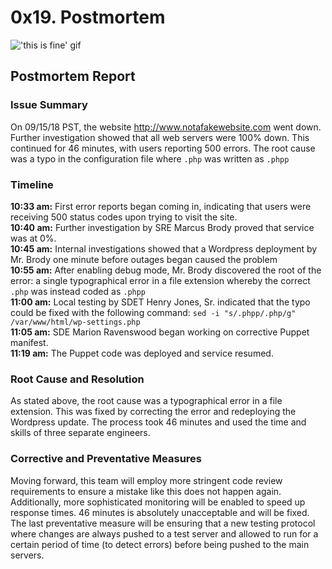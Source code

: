 # 0x19. Postmortem

!['this is fine' gif](https://media.giphy.com/media/z9AUvhAEiXOqA/giphy.gif)   

## Postmortem Report   

### Issue Summary   
On 09/15/18 PST, the website http://www.notafakewebsite.com went down. Further investigation showed that all web servers were 100% down. This continued for 46 minutes, with users reporting 500 errors. The root cause was a typo in the configuration file where `.php` was written as `.phpp`   

### Timeline   
**10:33 am:** First error reports began coming in, indicating that users were receiving 500 status codes upon trying to visit the site.   
**10:40 am:** Further investigation by SRE Marcus Brody proved that service was at 0%.   
**10:45 am:** Internal investigations showed that a Wordpress deployment by Mr. Brody one minute before outages began caused the problem   
**10:55 am:** After enabling debug mode, Mr. Brody discovered the root of the error: a single typographical error in a file extension whereby the correct `.php` was instead coded as `.phpp`   
**11:00 am:** Local testing by SDET Henry Jones, Sr. indicated that the typo could be fixed with the following command: `sed -i "s/.phpp/.php/g" /var/www/html/wp-settings.php`   
**11:05 am:** SDE Marion Ravenswood began working on corrective Puppet manifest.   
**11:19 am:** The Puppet code was deployed and service resumed.   

### Root Cause and Resolution   
As stated above, the root cause was a typographical error in a file extension. This was fixed by correcting the error and redeploying the Wordpress update. The process took 46 minutes and used the time and skills of three separate engineers.   

### Corrective and Preventative Measures   
Moving forward, this team will employ more stringent code review requirements to ensure a mistake like this does not happen again. Additionally, more sophisticated monitoring will be enabled to speed up response times. 46 minutes is absolutely unacceptable and will be fixed. The last preventative measure will be ensuring that a new testing protocol where changes are always pushed to a test server and allowed to run for a certain period of time (to detect errors) before being pushed to the main servers.   